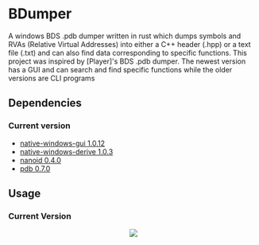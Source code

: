 # BDumper
A windows BDS .pdb dumper written in rust which dumps symbols and RVAs (Relative Virtual Addresses) into either a C++ header (.hpp) or a text file (.txt) and can also find data corresponding to specific functions. This project was inspired by [Player]'s BDS .pdb dumper. The newest version has a GUI and can search and find specific functions while the older versions are CLI programs 

## Dependencies

### Current version

- [native-windows-gui 1.0.12](https://crates.io/crates/native-windows-gui)
- [native-windows-derive 1.0.3](https://crates.io/crates/native-windows-derive)
- [nanoid 0.4.0](https://crates.io/crates/nanoid)
- [pdb 0.7.0](https://crates.io/crates/pdb)

## Usage

### Current Version
<p align="center">
  <img src="https://media.discordapp.net/attachments/891760155614642277/912068785832333363/Screenshot_50.png" />
</p>

